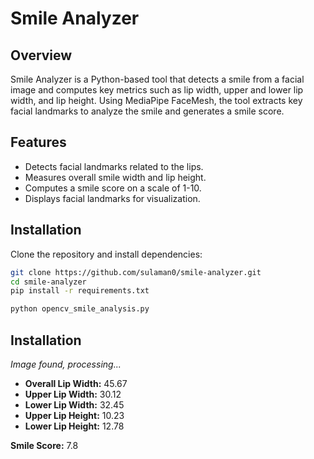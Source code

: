 # Smile Analyzer  

## Overview  
Smile Analyzer is a Python-based tool that detects a smile from a facial image and computes key metrics such as lip width, upper and lower lip width, and lip height. Using MediaPipe FaceMesh, the tool extracts key facial landmarks to analyze the smile and generates a smile score.  

## Features  
- Detects facial landmarks related to the lips.  
- Measures overall smile width and lip height.  
- Computes a smile score on a scale of 1-10.  
- Displays facial landmarks for visualization.  

## Installation  

Clone the repository and install dependencies:  

```bash
git clone https://github.com/sulaman0/smile-analyzer.git  
cd smile-analyzer  
pip install -r requirements.txt 

python opencv_smile_analysis.py
```

## Installation 

_Image found, processing..._

- **Overall Lip Width:** 45.67
- **Upper Lip Width:** 30.12
- **Lower Lip Width:** 32.45
- **Upper Lip Height:** 10.23
- **Lower Lip Height:** 12.78

**Smile Score:** 7.8
